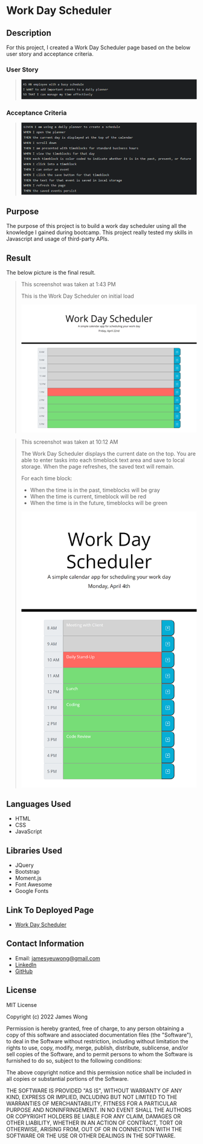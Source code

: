 # Work Day Scheduler

## Description

For this project, I created a Work Day Scheduler page based on the below user story and acceptance criteria.

### User Story

>![This is a screenshot of the user story for Work Day Scheduler](./assets/image/work-day-scheduler-user-story-screenshot.png)

### Acceptance Criteria

>![This is a screenshot of the acceptance criteria needed for Work Day Scheduler](./assets/image/work-day-scheduler-acceptance-criteria-screenshot.png)

## Purpose

The purpose of this project is to build a work day scheduler using all the knowledge I gained during bootcamp. This project really tested my skills in Javascript and usage of third-party APIs.

## Result

The below picture is the final result.

>This screenshot was taken at 1:43 PM
>
>This is the Work Day Scheduler on initial load
>
>![This is a screenshot of the Work Day Scheduler on initial load](./assets/image/work-day-scheduler-home-screenshot.png)

>This screenshot was taken at 10:12 AM
>
>The Work Day Scheduler displays the current date on the top. You are able to enter tasks into each timeblock text area and save to local storage. When the page refreshes, the saved text will remain.
>
>For each time block:
>- When the time is in the past, timeblocks will be gray
>- When the time is current, timeblock will be red
>- When the time is in the future, timeblocks will be green
>
>![This is a screenshot of the final result of the Work Day Scheduler](./assets/image/work-day-scheduler-screenshot.png)

## Languages Used

- HTML
- CSS
- JavaScript

## Libraries Used

- JQuery
- Bootstrap
- Moment.js
- Font Awesome
- Google Fonts

## Link To Deployed Page

- [Work Day Scheduler](https://james-y-wong.github.io/hw-5-work-day-scheduler/)

## Contact Information

- Email: jamesyeuwong@gmail.com
- [LinkedIn](https://www.linkedin.com/in/james-wong-90652497)
- [GitHub](https://github.com/James-Y-Wong)


## License

MIT License

Copyright (c) 2022 James Wong

Permission is hereby granted, free of charge, to any person obtaining a copy
of this software and associated documentation files (the "Software"), to deal
in the Software without restriction, including without limitation the rights
to use, copy, modify, merge, publish, distribute, sublicense, and/or sell
copies of the Software, and to permit persons to whom the Software is
furnished to do so, subject to the following conditions:

The above copyright notice and this permission notice shall be included in all
copies or substantial portions of the Software.

THE SOFTWARE IS PROVIDED "AS IS", WITHOUT WARRANTY OF ANY KIND, EXPRESS OR
IMPLIED, INCLUDING BUT NOT LIMITED TO THE WARRANTIES OF MERCHANTABILITY,
FITNESS FOR A PARTICULAR PURPOSE AND NONINFRINGEMENT. IN NO EVENT SHALL THE
AUTHORS OR COPYRIGHT HOLDERS BE LIABLE FOR ANY CLAIM, DAMAGES OR OTHER
LIABILITY, WHETHER IN AN ACTION OF CONTRACT, TORT OR OTHERWISE, ARISING FROM,
OUT OF OR IN CONNECTION WITH THE SOFTWARE OR THE USE OR OTHER DEALINGS IN THE
SOFTWARE.

